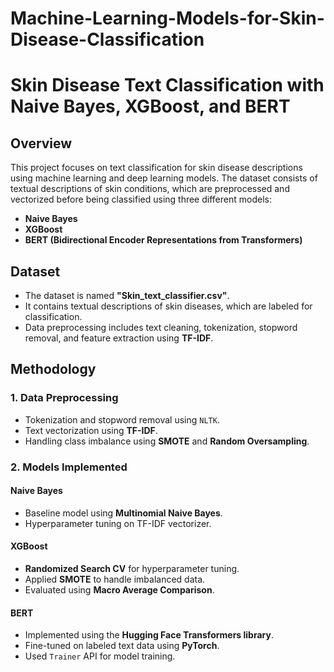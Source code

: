 # Machine-Learning-Models-for-Skin-Disease-Classification
# Skin Disease Text Classification with Naive Bayes, XGBoost, and BERT

## **Overview**
This project focuses on text classification for skin disease descriptions using machine learning and deep learning models. The dataset consists of textual descriptions of skin conditions, which are preprocessed and vectorized before being classified using three different models:
- **Naive Bayes**
- **XGBoost**
- **BERT (Bidirectional Encoder Representations from Transformers)**

## **Dataset**
- The dataset is named **"Skin_text_classifier.csv"**.
- It contains textual descriptions of skin diseases, which are labeled for classification.
- Data preprocessing includes text cleaning, tokenization, stopword removal, and feature extraction using **TF-IDF**.

## **Methodology**
### **1. Data Preprocessing**
- Tokenization and stopword removal using `NLTK`.
- Text vectorization using **TF-IDF**.
- Handling class imbalance using **SMOTE** and **Random Oversampling**.

### **2. Models Implemented**
#### **Naive Bayes**
- Baseline model using **Multinomial Naive Bayes**.
- Hyperparameter tuning on TF-IDF vectorizer.

#### **XGBoost**
- **Randomized Search CV** for hyperparameter tuning.
- Applied **SMOTE** to handle imbalanced data.
- Evaluated using **Macro Average Comparison**.

#### **BERT**
- Implemented using the **Hugging Face Transformers library**.
- Fine-tuned on labeled text data using **PyTorch**.
- Used `Trainer` API for model training.

